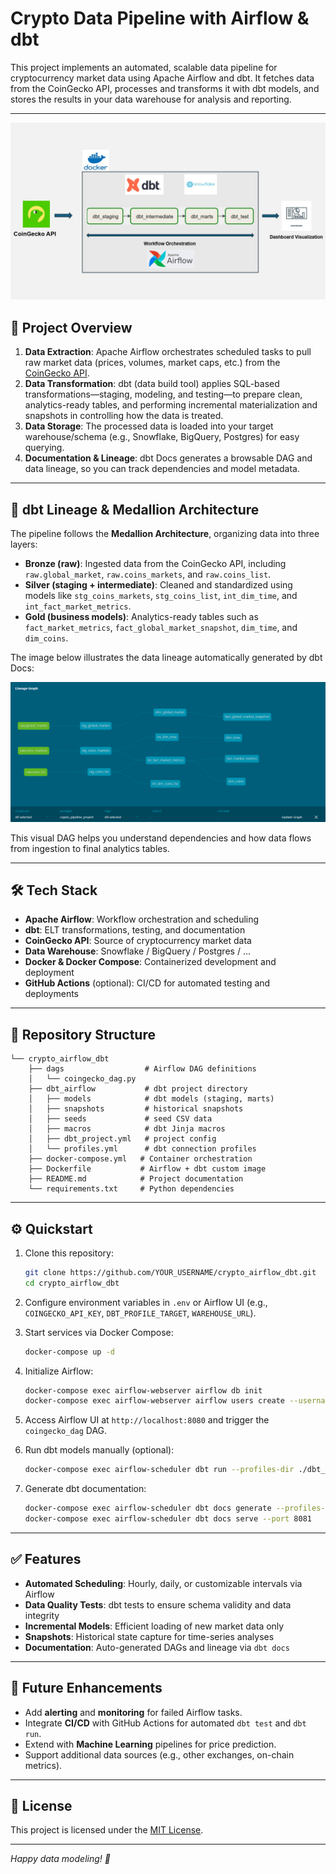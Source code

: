 # Crypto Data Pipeline with Airflow & dbt

This project implements an automated, scalable data pipeline for cryptocurrency market data using Apache Airflow and dbt. It fetches data from the CoinGecko API, processes and transforms it with dbt models, and stores the results in your data warehouse for analysis and reporting.

---
![Pipeline Architecture](https://github.com/bao040/Crypto_airflow_dbt/blob/main/Slide1.jpg)
## 🚀 Project Overview

1. **Data Extraction**: Apache Airflow orchestrates scheduled tasks to pull raw market data (prices, volumes, market caps, etc.) from the [CoinGecko API](https://www.coingecko.com/en/api).
2. **Data Transformation**: dbt (data build tool) applies SQL-based transformations—staging, modeling, and testing—to prepare clean, analytics-ready tables, and performing incremental materialization and snapshots in controlling how the data is treated.
3. **Data Storage**: The processed data is loaded into your target warehouse/schema (e.g., Snowflake, BigQuery, Postgres) for easy querying.
4. **Documentation & Lineage**: dbt Docs generates a browsable DAG and data lineage, so you can track dependencies and model metadata.

---

## 🧱 dbt Lineage & Medallion Architecture

The pipeline follows the **Medallion Architecture**, organizing data into three layers:

* **Bronze (raw)**: Ingested data from the CoinGecko API, including `raw.global_market`, `raw.coins_markets`, and `raw.coins_list`.
* **Silver (staging + intermediate)**: Cleaned and standardized using models like `stg_coins_markets`, `stg_coins_list`, `int_dim_time`, and `int_fact_market_metrics`.
* **Gold (business models)**: Analytics-ready tables such as `fact_market_metrics`, `fact_global_market_snapshot`, `dim_time`, and `dim_coins`.

The image below illustrates the data lineage automatically generated by dbt Docs:

![dbt Lineage](https://github.com/bao040/Crypto_airflow_dbt/blob/main/dbt_workflow.png)

This visual DAG helps you understand dependencies and how data flows from ingestion to final analytics tables.

---

## 🛠️ Tech Stack

* **Apache Airflow**: Workflow orchestration and scheduling
* **dbt**: ELT transformations, testing, and documentation
* **CoinGecko API**: Source of cryptocurrency market data
* **Data Warehouse**: Snowflake / BigQuery / Postgres / ...
* **Docker & Docker Compose**: Containerized development and deployment
* **GitHub Actions** (optional): CI/CD for automated testing and deployments

---

## 📁 Repository Structure

```text
└── crypto_airflow_dbt
    ├── dags                  # Airflow DAG definitions
    │   └── coingecko_dag.py
    ├── dbt_airflow           # dbt project directory
    │   ├── models            # dbt models (staging, marts)
    │   ├── snapshots         # historical snapshots
    │   ├── seeds             # seed CSV data
    │   ├── macros            # dbt Jinja macros
    │   ├── dbt_project.yml   # project config
    │   └── profiles.yml      # dbt connection profiles
    ├── docker-compose.yml   # Container orchestration
    ├── Dockerfile           # Airflow + dbt custom image
    ├── README.md            # Project documentation
    └── requirements.txt     # Python dependencies
```

---

## ⚙️ Quickstart

1. Clone this repository:

   ```bash
   git clone https://github.com/YOUR_USERNAME/crypto_airflow_dbt.git
   cd crypto_airflow_dbt
   ```

2. Configure environment variables in `.env` or Airflow UI (e.g., `COINGECKO_API_KEY`, `DBT_PROFILE_TARGET`, `WAREHOUSE_URL`).

3. Start services via Docker Compose:

   ```bash
   docker-compose up -d
   ```

4. Initialize Airflow:

   ```bash
   docker-compose exec airflow-webserver airflow db init
   docker-compose exec airflow-webserver airflow users create --username admin --firstname Admin --lastname User --role Admin --email admin@example.com
   ```

5. Access Airflow UI at `http://localhost:8080` and trigger the `coingecko_dag` DAG.

6. Run dbt models manually (optional):

   ```bash
   docker-compose exec airflow-scheduler dbt run --profiles-dir ./dbt_airflow
   ```

7. Generate dbt documentation:

   ```bash
   docker-compose exec airflow-scheduler dbt docs generate --profiles-dir ./dbt_airflow
   docker-compose exec airflow-scheduler dbt docs serve --port 8081
   ```

---

## ✅ Features

* **Automated Scheduling**: Hourly, daily, or customizable intervals via Airflow
* **Data Quality Tests**: dbt tests to ensure schema validity and data integrity
* **Incremental Models**: Efficient loading of new market data only
* **Snapshots**: Historical state capture for time-series analyses
* **Documentation**: Auto-generated DAGs and lineage via `dbt docs`

---

## 🔮 Future Enhancements

* Add **alerting** and **monitoring** for failed Airflow tasks.
* Integrate **CI/CD** with GitHub Actions for automated `dbt test` and `dbt run`.
* Extend with **Machine Learning** pipelines for price prediction.
* Support additional data sources (e.g., other exchanges, on-chain metrics).

---

## 📄 License

This project is licensed under the [MIT License](LICENSE).

---

*Happy data modeling! 🚀*
